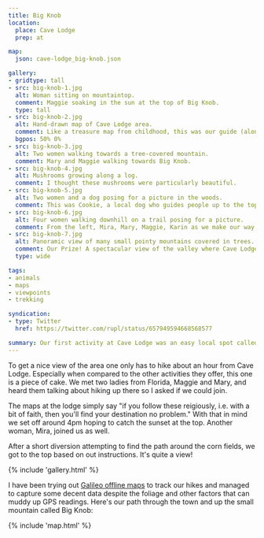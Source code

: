 ```yaml
---
title: Big Knob
location:
  place: Cave Lodge
  prep: at

map:
  json: cave-lodge_big-knob.json

gallery:
- gridtype: tall
- src: big-knob-1.jpg
  alt: Woman sitting on mountaintop.
  comment: Maggie soaking in the sun at the top of Big Knob.
  type: tall
- src: big-knob-2.jpg
  alt: Hand-drawn map of Cave Lodge area.
  comment: Like a treasure map from childhood, this was our guide (along with about 4 sentences of cues for the trail). Except X marks the beginning on this map!
  bgpos: 50% 0%
- src: big-knob-3.jpg
  alt: Two women walking towards a tree-covered mountain.
  comment: Mary and Maggie walking towards Big Knob.
- src: big-knob-4.jpg
  alt: Mushrooms growing along a log.
  comment: I thought these mushrooms were particularly beautiful.
- src: big-knob-5.jpg
  alt: Two women and a dog posing for a picture in the woods.
  comment: This was Cookie, a local dog who guides people up to the top of Big Knob. He was a great guide!
- src: big-knob-6.jpg
  alt: Four women walking downhill on a trail posing for a picture.
  comment: From the left, Mira, Mary, Maggie, Karin as we make our way back down.
- src: big-knob-7.jpg
  alt: Panoramic view of many small pointy mountains covered in trees.
  comment: Our Prize! A spectacular view of the valley where Cave Lodge is located.
  type: wide

tags:
- animals
- maps
- viewpoints
- trekking

syndication:
- type: Twitter
  href: https://twitter.com/rupl/status/657949594668568577

summary: Our first activity at Cave Lodge was an easy local spot called Big Knob. It's a short hike, no guide needed, and it can be done in about two hours.
---
```


To get a nice view of the area one only has to hike about an hour from Cave Lodge. Especially when compared to the other activities they offer, this one is a piece of cake. We met two ladies from Florida, Maggie and Mary, and heard them talking about hiking up there so I asked if we could join.

The maps at the lodge simply say "if you follow these reigiously, i.e. with a bit of faith, then you'll find your destination no problem." With that in mind we set off around 4pm hoping to catch the sunset at the top. Another woman, Mira, joined us as well.

After a short diversion attempting to find the path around the corn fields, we got to the top based on out instructions. It's quite a view!

{% include 'gallery.html' %}

I have been trying out [Galileo offline maps](https://galileo-app.com/) to track our hikes and managed to capture some decent data despite the foliage and other factors that can muddy up GPS readings. Here's our path through the town and up the small mountain called Big Knob:

{% include 'map.html' %}

